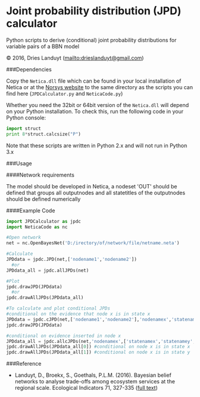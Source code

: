 # Joint probability distribution (JPD) calculator

Python scripts to derive (conditional) joint probability distributions for variable pairs of a BBN model

© 2016, Dries Landuyt (<mailto:drieslanduyt@gmail.com>)

###Dependencies

Copy the `Netica.dll` file which can be found in your local installation of Netica or at the [Norsys website](https://www.norsys.com) to the same directory as the scripts you can find here (`JPDCalculator.py` and `NeticaCode.py`)

Whether you need the 32bit or 64bit version of the `Netica.dll` will depend on your Python installation. To check this, run the following code in your Python console:

```python
import struct
print 8*struct.calcsize("P")
```

Note that these scripts are written in Python 2.x and will not run in Python 3.x

###Usage

####Network requirements

The model should be developed in Netica, a nodeset 'OUT' should be defined that groups all outputnodes and all statetitles of the outputnodes should be defined numerically

####Example Code
```python
import JPDCalculator as jpdc
import NeticaCode as nc

#Open network
net = nc.OpenBayesNet('D:/irectory/of/network/file/netname.neta')

#Calculate
JPDdata = jpdc.JPD(net,['nodename1','nodename2'])
  #or
JPDdata_all = jpdc.allJPDs(net)

#Plot
jpdc.drawJPD(JPDdata)
  #or
jpdc.drawAllJPDs(JPDdata_all)

#To calculate and plot conditional JPDs 
#conditional on the evidence that node x is in state x
JPDdata = jpdc.cJPD(net,['nodename1','nodename2'],'nodenamex','statenamex')
jpdc.drawJPD(JPDdata)

#conditional on evidence inserted in node x
JPDdata_all = jpdc.allcJPDs(net,'nodenamex',['statenamex','statenamey',...])
jpdc.drawAllJPDs(JPDdata_all[0]) #conditional on node x is in state x
jpdc.drawAllJPDs(JPDdata_all[1]) #conditional on node x is in state y
```

###Reference

* Landuyt, D., Broekx, S., Goethals, P.L.M. (2016). Bayesian belief networks to analyse trade-offs among ecosystem services at the regional scale. Ecological Indicators 71, 327-335 ([full text](https://www.researchgate.net/publication/305618261_Bayesian_belief_networks_to_analyse_trade-offs_among_ecosystem_services_at_the_regional_scale))
